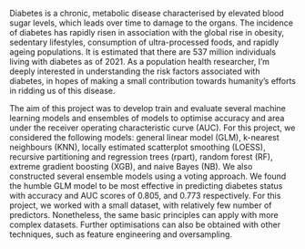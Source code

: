 Diabetes is a chronic, metabolic disease characterised by elevated blood sugar levels, which leads over time to damage to the organs. The incidence of diabetes has rapidly risen in association with the global rise in obesity, sedentary lifestyles, consumption of ultra-processed foods, and rapidly ageing populations. It is estimated that there are 537 million individuals living with diabetes as of 2021. As a population health researcher, I’m deeply interested in understanding the risk factors associated with diabetes, in hopes of making a small contribution towards humanity’s efforts in ridding us of this disease.

The aim of this project was to develop train and evaluate several machine learning models and ensembles of models to optimise accuracy and area under the receiver operating characteristic curve (AUC). For this project, we considered the following models: general linear model (GLM), k-nearest neighbours (KNN), locally estimated scatterplot smoothing (LOESS), recursive partitioning and regression trees (rpart), random forest (RF), extreme gradient boosting (XGB), and naive Bayes (NB). We also constructed several ensemble models using a voting approach. We found the humble GLM model to be most effective in predicting diabetes status with accuracy and AUC scores
of 0.805, and 0.773 respectively. For this project, we worked with a small dataset, with relatively few number of predictors. Nonetheless, the same basic principles can apply with more complex datasets. Further optimisations can also be obtained with other techniques, such as feature engineering and oversampling.
